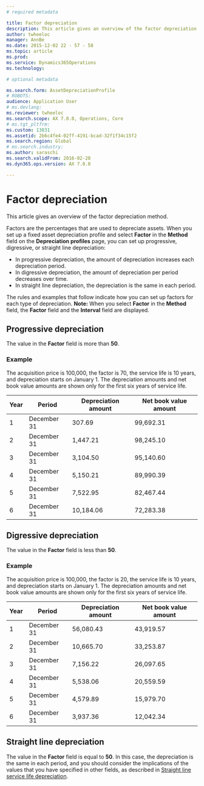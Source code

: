 ```yaml
---
# required metadata

title: Factor depreciation
description: This article gives an overview of the factor depreciation method.
author: twheeloc
manager: AnnBe
ms.date: 2015-12-02 22 - 57 - 58
ms.topic: article
ms.prod: 
ms.service: Dynamics365Operations
ms.technology: 

# optional metadata

ms.search.form: AssetDepreciationProfile
# ROBOTS: 
audience: Application User
# ms.devlang: 
ms.reviewer: twheeloc
ms.search.scope: AX 7.0.0, Operations, Core
# ms.tgt_pltfrm: 
ms.custom: 13831
ms.assetid: 2b6c4fe4-02ff-4191-bcad-32f1f34c15f2
ms.search.region: Global
# ms.search.industry: 
ms.author: saraschi
ms.search.validFrom: 2016-02-28
ms.dyn365.ops.version: AX 7.0.0

---
```


# Factor depreciation

This article gives an overview of the factor depreciation method.

Factors are the percentages that are used to depreciate assets. When you set up a fixed asset depreciation profile and select **Factor** in the **Method** field on the **Depreciation profiles** page, you can set up progressive, digressive, or straight line depreciation:

-   In progressive depreciation, the amount of depreciation increases each depreciation period.
-   In digressive depreciation, the amount of depreciation per period decreases over time.
-   In straight line depreciation, the depreciation is the same in each period.

The rules and examples that follow indicate how you can set up factors for each type of depreciation. **Note:** When you select **Factor** in the **Method** field, the **Factor** field and the **Interval** field are displayed.

## Progressive depreciation
The value in the **Factor** field is more than **50**.

### Example

The acquisition price is 100,000, the factor is 70, the service life is 10 years, and depreciation starts on January 1. The depreciation amounts and net book value amounts are shown only for the first six years of service life.

| Year | Period      | Depreciation amount | Net book value amount |
|------|-------------|---------------------|-----------------------|
| 1    | December 31 | 307.69              | 99,692.31             |
| 2    | December 31 | 1,447.21            | 98,245.10             |
| 3    | December 31 | 3,104.50            | 95,140.60             |
| 4    | December 31 | 5,150.21            | 89,990.39             |
| 5    | December 31 | 7,522.95            | 82,467.44             |
| 6    | December 31 | 10,184.06           | 72,283.38             |

## Digressive depreciation
The value in the **Factor** field is less than **50**.

### Example

The acquisition price is 100,000, the factor is 20, the service life is 10 years, and depreciation starts on January 1. The depreciation amounts and net book value amounts are shown only for the first six years of service life.

| Year | Period      | Depreciation amount | Net book value amount |
|------|-------------|---------------------|-----------------------|
| 1    | December 31 | 56,080.43           | 43,919.57             |
| 2    | December 31 | 10,665.70           | 33,253.87             |
| 3    | December 31 | 7,156.22            | 26,097.65             |
| 4    | December 31 | 5,538.06            | 20,559.59             |
| 5    | December 31 | 4,579.89            | 15,979.70             |
| 6    | December 31 | 3,937.36            | 12,042.34             |

## Straight line depreciation
The value in the **Factor** field is equal to **50**. In this case, the depreciation is the same in each period, and you should consider the implications of the values that you have specified in other fields, as described in [Straight line service life depreciation](straight-line-service-life-depreciation.md).

